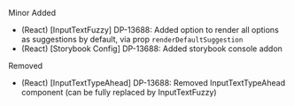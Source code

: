Minor
Added
- (React) [InputTextFuzzy] DP-13688: Added option to render all options as suggestions by default, via prop `renderDefaultSuggestion`
- (React) [Storybook Config] DP-13688: Added storybook console addon

Removed
- (React) [InputTextTypeAhead] DP-13688: Removed InputTextTypeAhead component (can be fully replaced by InputTextFuzzy)
